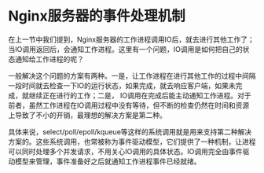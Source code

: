 # Nginx服务器的事件处理机制

在上一节中我们提到，Nginx服务器的工作进程调用IO后，就去进行其他工作了；当IO调用返回后，会通知工作进程。这里有一个问题，IO调用是如何把自己的状态通知给工作进程的呢？

一般解决这个问题的方案有两种。一是，让工作进程在进行其他工作的过程中间隔一段时间就去检查一下IO的运行状态，如果完成，就去响应客户端，如果未完成，就继续正在进行的工作；二是， IO调用在完成后能主动通知工作进程。对于前者，虽然工作进程在IO调用过程中没有等待，但不断的检查仍然在时间和资源上导致了不小的开销，最理想的解决方案是第二种。

具体来说，select/poll/epoll/kqueue等这样的系统调用就是用来支持第二种解决方案的。这些系统调用，也常被称为事件驱动模型，它们提供了一种机制，让进程可以同时处理多个并发请求，不用关心IO调用的具体状态。IO调用完全由事件驱动模型来管理，事件准备好之后就通知工作进程事件已经就绪。